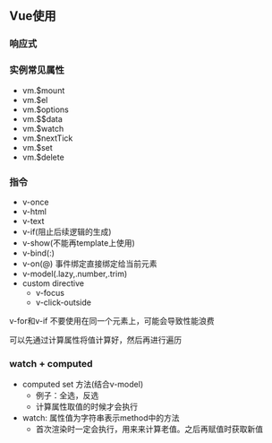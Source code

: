 ## Vue使用
### 响应式


### 实例常见属性
* vm.$mount
* vm.$el
* vm.$options
* vm.$$data
* vm.$watch
* vm.$nextTick
* vm.$set
* vm.$delete

### 指令
* v-once
* v-html
* v-text
* v-if(阻止后续逻辑的生成)
* v-show(不能再template上使用)
* v-bind(:)
* v-on(@) 事件绑定直接绑定给当前元素
* v-model(.lazy,.number,.trim)
* custom directive
  * v-focus
  * v-click-outside

v-for和v-if 不要使用在同一个元素上，可能会导致性能浪费

可以先通过计算属性将值计算好，然后再进行遍历

### watch + computed
* computed set 方法(结合v-model)
  * 例子：全选，反选
  * 计算属性取值的时候才会执行
* watch: 属性值为字符串表示method中的方法
  * 首次渲染时一定会执行，用来来计算老值。之后再赋值时获取新值
